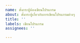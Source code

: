 ```yaml
---
name: ตั้งกระทู้ห้องเขียนโปรแกรม
about: ตั้งกระทู้เกี่ยวกับการเขียนโปรแกรมต่างๆ
title: ''
labels: เขียนโปรแกรม
assignees: ''

---
```



